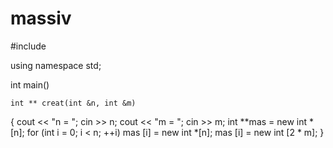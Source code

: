 # massiv
#include<iostream>

using namespace std;

int main()

    int ** creat(int &n, int &m)
    
{
    cout << "n = ";
    cin >> n;
    cout << "m = ";
    cin >> m;
    int **mas = new int * [n];
    for (int i = 0; i < n; ++i)
    mas [i] = new int *[n];
    mas [i] = new int [2 * m];
}

